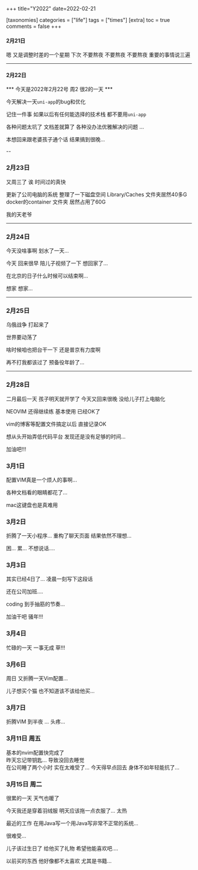 +++
title="Y2022"
date=2022-02-21

[taxonomies]
categories = ["life"]
tags = ["times"]
[extra]
toc = true
comments = false
+++


#### 2月21日

嗯 又是调整时差的一个星期 下次 不要熬夜 不要熬夜 不要熬夜 
重要的事情说三遍

---

#### 2月22日

*** 今天是2022年2月22号 周2 很2的一天 *** 


今天解决一天`uni-app`的bug和优化  

记住一件事 如果以后有任何能选择的技术栈 都不要用`uni-app`  

各种问题太坑了 文档差就算了 各种没办法优雅解决的问题 ... 

本想回来跟老婆孩子通个话 结果搞到很晚...


--

### 2月23日   

又周三了 诶 时间过的真快  

更新了公司电脑的系统  整理了一下磁盘空间 Library/Caches 文件夹居然40多G docker的container 文件夹 居然占用了60G  

我的天老爷



---
### 2月24日

今天没啥事啊 划水了一天...   

今天 回来很早 陪儿子视频了一下 想回家了...  

在北京的日子什么时候可以结束啊...   

想家 想家...


---

### 2月25日

乌俄战争 打起来了 

世界要动荡了  

啥时候咱也把台干一下 还是普京有力度啊 

再不打我都该过了 预备役年龄了...

---

### 2月28日

二月最后一天 孩子明天就开学了 今天又回来很晚 没给儿子打上电脑化

NEOVIM 还得继续练 基本使用 已经OK了   

vim的博客等配置文件搞定以后 直接记录OK  

想从头开始弄低代码平台 发现还是没有足够的时间... 

加油吧!!!


### 3月1日

配置VIM真是一个烦人的事啊... 

各种文档看的眼睛都花了... 

mac这键盘也是真难用 



### 3月2日

折腾了一天小程序... 重构了聊天页面 结果依然不理想...

困... 累... 不想说话.... 




### 3月3日

其实已经4日了... 凌晨一刻写下这段话 

还在公司加班.... 

coding 到手抽筋的节奏... 

加油干吧 骚年!!!



### 3月4日

忙碌的一天 一事无成 草!!!


### 3月6日

周日 又折腾一天Vim配置...

儿子想买个猫 也不知道该不该给他买...  


### 3月7日

折腾VIM 到半夜 ... 头疼...


### 3月11日 周五

基本的nvim配置快完成了   
昨天忘记带钥匙...  导致没回去睡觉   
在公司睡了两个小时 实在太难受了... 
今天得早点回去 身体不如年轻能抗了...

### 3月15日 周二

很累的一天 天气也暖了  

今天我还是穿着羽绒服 明天应该拖一点衣服了... 太热 

最近的工作 在用Java写一个用Java写非常不正常的系统...  

很难受...

儿子该过生日了 给他买了礼物 希望他能喜欢吧....

以前买的东西 他好像都不太喜欢 尤其是书籍...



